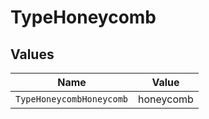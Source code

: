 # TypeHoneycomb


## Values

| Name                     | Value                    |
| ------------------------ | ------------------------ |
| `TypeHoneycombHoneycomb` | honeycomb                |